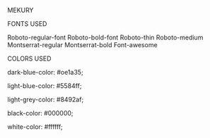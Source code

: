 MEKURY

FONTS USED

Roboto-regular-font
Roboto-bold-font
Roboto-thin
Roboto-medium
Montserrat-regular
Montserrat-bold
Font-awesome

COLORS USED

dark-blue-color: #oe1a35;

light-blue-color: #5584ff;

light-grey-color: #8492af;

black-color: #000000;

white-color: #ffffff;
